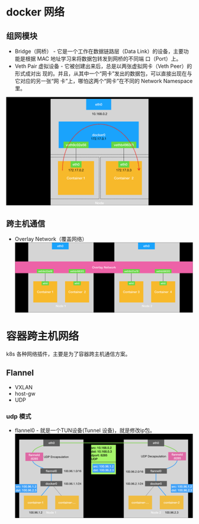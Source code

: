 # docker 网络

## 组网模块
* Bridge（网桥） - 它是一个工作在数据链路层（Data Link）的设备，主要功能是根据 MAC 地址学习来将数据包转发到网桥的不同端
口（Port）上。
* Veth Pair 虚拟设备 - 它被创建出来后，总是以两张虚拟网卡（Veth Peer）的形式成对出
现的。并且，从其中一个“网卡”发出的数据包，可以直接出现在与它对应的另一张“网
卡”上，哪怕这两个“网卡”在不同的 Network Namespace 里。

![docker通信图](image/network/docker0.jpg)

## 跨主机通信

* Overlay Network（覆盖网络）
![docker通信图](image/network/docker1.jpg)

# 容器跨主机网络

k8s 各种网络插件，主要是为了容器跨主机通信方案。

## Flannel

* VXLAN
* host-gw
* UDP

### udp 模式

* flannel0 - 就是一个TUN设备(Tunnel 设备)，就是修改ip包。
![udp 模式跨主机通信原理](image/network/Flannel/udp.jpg)

### 
